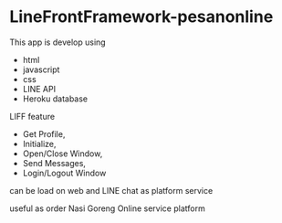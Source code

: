 # LineFrontFramework-pesanonline

This app is develop using 
- html
- javascript
- css
- LINE API
- Heroku database

LIFF feature
- Get Profile,
- Initialize,
- Open/Close Window,
- Send Messages,
- Login/Logout Window

can be load on web and LINE chat as platform service

useful as order Nasi Goreng Online service platform
